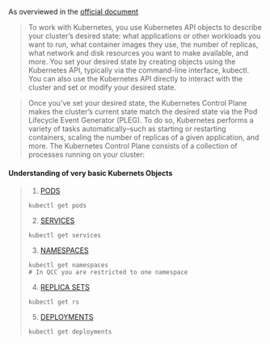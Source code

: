 As overviewed in the [official document](https://kubernetes.io/docs/concepts/) 

> To work with Kubernetes, you use Kubernetes API objects to describe your cluster’s desired state: what applications or other workloads you want to run, what container images they use, the number of replicas, what network and disk resources you want to make available, and more. You set your desired state by creating objects using the Kubernetes API, typically via the command-line interface, kubectl. You can also use the Kubernetes API directly to interact with the cluster and set or modify your desired state.   
   
> Once you’ve set your desired state, the Kubernetes Control Plane makes the cluster’s current state match the desired state via the Pod Lifecycle Event Generator (PLEG). To do so, Kubernetes performs a variety of tasks automatically–such as starting or restarting containers, scaling the number of replicas of a given application, and more. The Kubernetes Control Plane consists of a collection of processes running on your cluster:



#### Understanding of very basic Kubernets Objects
 
> 1. [PODS](https://kubernetes.io/docs/concepts/workloads/pods/pod-overview/)    
> ```
> kubectl get pods
> ```
> 2. [SERVICES](https://kubernetes.io/docs/concepts/services-networking/service/)    
> ```
> kubectl get services 
> ```
> 3. [NAMESPACES](https://kubernetes.io/docs/concepts/overview/working-with-objects/namespaces/)    
> ```
> kubectl get namespaces 
> # In QCC you are restricted to one namespace
> ```
> 4. [REPLICA SETS](https://kubernetes.io/docs/concepts/workloads/controllers/replicaset/)  
> ```
> kubectl get rs
> ```
> 5. [DEPLOYMENTS](https://kubernetes.io/docs/concepts/workloads/controllers/deployment/)   
> ```
> kubectl get deployments
> ```


